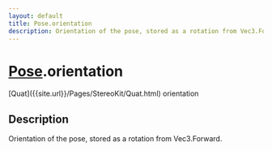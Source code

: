 ```yaml
---
layout: default
title: Pose.orientation
description: Orientation of the pose, stored as a rotation from Vec3.Forward.
---
```

# [Pose]({{site.url}}/Pages/StereoKit/Pose.html).orientation

<div class='signature' markdown='1'>
[Quat]({{site.url}}/Pages/StereoKit/Quat.html) orientation
</div>

## Description
Orientation of the pose, stored as a rotation from
Vec3.Forward.


